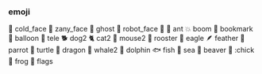 ### emoji
🥶 cold_face
🤪 zany_face
👻 ghost
🤖 robot_face
🥺
🐜 ant
💥 boom
📑 bookmark
💬 balloon
🔭 tele
🐕 dog2
🐈 cat2
🐁 mouse2
🐓 rooster
🦅 eagle
🪶 feather
🦜 parrot
🐢 turtle
🐉 dragon
🐋 whale2
🐬 dolphin
🐟 fish
🦭 sea
🦫 beaver
🐥 :chick
🐸 frog
🎏 flags
